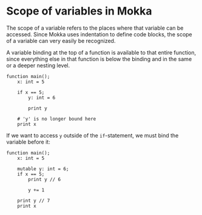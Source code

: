 Scope of variables in Mokka
===========================

The scope of a variable refers to the places where that variable can be accessed. Since Mokka uses indentation to define code blocks, the scope of a variable can very easily be recognized.

A variable binding at the top of a function is available to that entire function, since everything else in that function is below the binding and in the same or a deeper nesting level.

```
function main();
    x: int = 5      
                    
    if x == 5;       
        y: int = 6
        
        print y
    
    # 'y' is no longer bound here
    print x
```

If we want to access `y` outside of the `if`-statement, we must bind the variable before it:

```
function main();
    x: int = 5      
            
    mutable y: int = 6;
    if x == 5;
        print y // 6
        
        y += 1
    
    print y // 7
    print x
```

